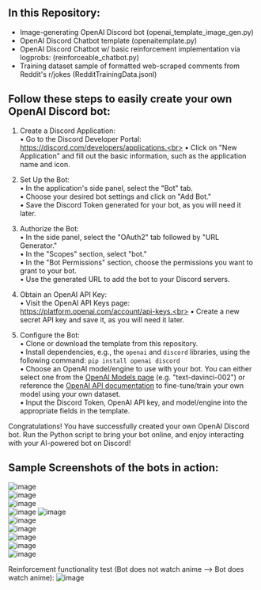 ## In this Repository:
- Image-generating OpenAI Discord bot (openai_template_image_gen.py) <br>
- OpenAI Discord Chatbot template (openaitemplate.py)<br>
- OpenAI Discord Chatbot w/ basic reinforcement implementation via logprobs: (reinforceable_chatbot.py) <br>
- Training dataset sample of formatted web-scraped comments from Reddit's r/jokes (RedditTrainingData.jsonl) <br>

## Follow these steps to easily create your own OpenAI Discord bot:

1. Create a Discord Application:<br>
• Go to the Discord Developer Portal: https://discord.com/developers/applications.<br>
• Click on "New Application" and fill out the basic information, such as the application name and icon.<br>

2. Set Up the Bot:</br>
• In the application's side panel, select the "Bot" tab.<br>
• Choose your desired bot settings and click on "Add Bot."<br>
• Save the Discord Token generated for your bot, as you will need it later.<br>

3. Authorize the Bot:</br>
• In the side panel, select the "OAuth2" tab followed by "URL Generator."<br>
• In the "Scopes" section, select "bot."<br>
• In the "Bot Permissions" section, choose the permissions you want to grant to your bot.<br>
• Use the generated URL to add the bot to your Discord servers.<br>

4. Obtain an OpenAI API Key:<br>
• Visit the OpenAI API Keys page: https://platform.openai.com/account/api-keys.<br>
• Create a new secret API key and save it, as you will need it later.<br>

5. Configure the Bot:<br>
• Clone or download the template from this repository.<br>
• Install dependencies, e.g., the `openai` and `discord` libraries, using the following command: `pip install openai discord`<br>
• Choose an OpenAI model/engine to use with your bot. You can either select one from the [OpenAI Models page](https://platform.openai.com/docs/models) (e.g. "text-davinci-002") or reference the [OpenAI API documentation](https://platform.openai.com/docs/api-reference) to fine-tune/train your own model using your own dataset.<br>
• Input the Discord Token, OpenAI API key, and model/engine into the appropriate fields in the template.<br>

Congratulations! You have successfully created your own OpenAI Discord bot. Run the Python script to bring your bot online, and enjoy interacting with your AI-powered bot on Discord!

## Sample Screenshots of the bots in action:
![image](https://user-images.githubusercontent.com/97141856/235577458-8441ff0c-0eaf-4ff5-89f4-7b7451e4bad8.png)<br>
![image](https://user-images.githubusercontent.com/97141856/235572349-cdb30669-8730-4c13-9e99-6288920c90c5.png)<br>
![image](https://user-images.githubusercontent.com/97141856/232136077-f46d58f5-2543-42e2-b563-2bb3bc3721f3.png)<br>
![image](https://user-images.githubusercontent.com/97141856/235574791-a071a70d-7ced-4d08-a23b-d12f8ca18f6d.png) ![image](https://user-images.githubusercontent.com/97141856/232142257-338d62fe-2e99-40e9-ae92-9ee6932b45f6.png)<br>
![image](https://user-images.githubusercontent.com/97141856/235583094-7b6f43c4-9a26-4829-b93d-efae02b507df.png)<br>
![image](https://user-images.githubusercontent.com/97141856/232173908-812449e1-1b7a-48e0-b02a-8392ef97b5db.png)<br>
![image](https://user-images.githubusercontent.com/97141856/235572603-82dadf61-421c-4654-bc5f-9e1376a8f02e.png)<br>
![image](https://user-images.githubusercontent.com/97141856/232136475-e73a064b-1890-410e-9b84-1ae3ae82ff64.png)<br>
![image](https://user-images.githubusercontent.com/97141856/232136640-5f126203-4b2b-4b2b-b0e9-21bb631203f0.png)<br>

Reinforcement functionality test (Bot does not watch anime --> Bot does watch anime): 
![image](https://user-images.githubusercontent.com/97141856/228354274-85183eef-9703-4f58-bc7c-5ec33e56c006.png)
